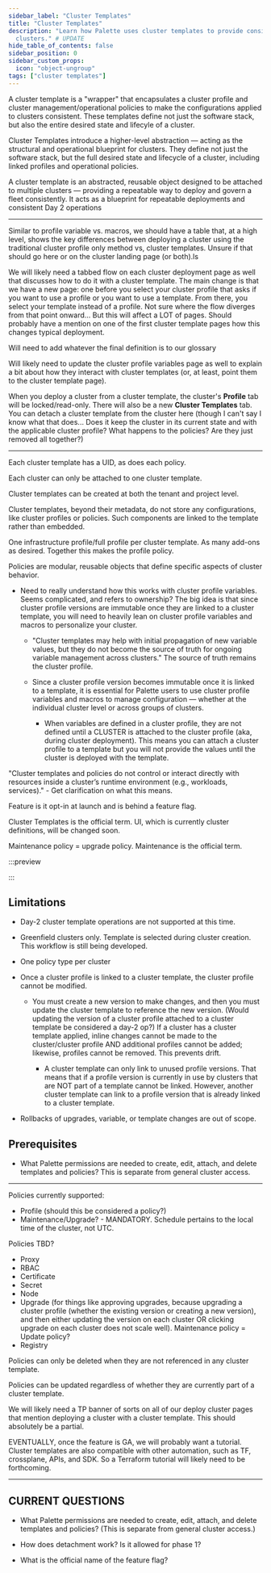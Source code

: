 ```yaml
---
sidebar_label: "Cluster Templates"
title: "Cluster Templates"
description: "Learn how Palette uses cluster templates to provide consistency and flexibility across Kubernetes
  clusters." # UPDATE
hide_table_of_contents: false
sidebar_position: 0
sidebar_custom_props:
  icon: "object-ungroup"
tags: ["cluster templates"]
---
```


A cluster template is a "wrapper" that encapsulates a cluster profile and cluster management/operational policies to
make the configurations applied to clusters consistent. These templates define not just the software stack, but also the
entire desired state and lifecyle of a cluster.

Cluster Templates introduce a higher-level abstraction — acting as the structural and operational blueprint for
clusters. They define not just the software stack, but the full desired state and lifecycle of a cluster, including
linked profiles and operational policies.

A cluster template is an abstracted, reusable object designed to be attached to multiple clusters — providing a
repeatable way to deploy and govern a fleet consistently. It acts as a blueprint for repeatable deployments and
consistent Day 2 operations

---

Similar to profile variable vs. macros, we should have a table that, at a high level, shows the key differences between
deploying a cluster using the traditional cluster profile only method vs, cluster templates. Unsure if that should go
here or on the cluster landing page (or both).ls

We will likely need a tabbed flow on each cluster deployment page as well that discusses how to do it with a cluster
template. The main change is that we have a new page: one before you select your cluster profile that asks if you want
to use a profile or you want to use a template. From there, you select your template instead of a profile. Not sure
where the flow diverges from that point onward... But this will affect a LOT of pages. Should probably have a mention on
one of the first cluster template pages how this changes typical deployment.

Will need to add whatever the final definition is to our glossary

Will likely need to update the cluster profile variables page as well to explain a bit about how they interact with
cluster templates (or, at least, point them to the cluster template page).

When you deploy a cluster from a cluster template, the cluster's **Profile** tab will be locked/read-only. There will
also be a new **Cluster Templates** tab. You can detach a cluster template from the cluster here (though I can't say I
know what that does... Does it keep the cluster in its current state and with the applicable cluster profile? What
happens to the policies? Are they just removed all together?)

---

Each cluster template has a UID, as does each policy.

Each cluster can only be attached to one cluster template.

Cluster templates can be created at both the tenant and project level.

Cluster templates, beyond their metadata, do not store any configurations, like cluster profiles or policies. Such
components are linked to the template rather than embedded.

One infrastructure profile/full profile per cluster template. As many add-ons as desired. Together this makes the
profile policy.

Policies are modular, reusable objects that define specific aspects of cluster behavior.

- Need to really understand how this works with cluster profile variables. Seems complicated, and refers to ownership?
  The big idea is that since cluster profile versions are immutable once they are linked to a cluster template, you will
  need to heavily lean on cluster profile variables and macros to personalize your cluster.

  - "Cluster templates may help with initial propagation of new variable values, but they do not become the source of
    truth for ongoing variable management across clusters." The source of truth remains the cluster profile.

  - Since a cluster profile version becomes immutable once it is linked to a template, it is essential for Palette users
    to use cluster profile variables and macros to manage configuration — whether at the individual cluster level or
    across groups of clusters.

    - When variables are defined in a cluster profile, they are not defined until a CLUSTER is attached to the cluster
      profile (aka, during cluster deployment). This means you can attach a cluster profile to a template but you will
      not provide the values until the cluster is deployed with the template.

"Cluster templates and policies do not control or interact directly with resources inside a cluster’s runtime
environment (e.g., workloads, services)." - Get clarification on what this means.

Feature is it opt-in at launch and is behind a feature flag.

Cluster Templates is the official term. UI, which is currently cluster definitions, will be changed soon.

Maintenance policy = upgrade policy. Maintenance is the official term.

:::preview

:::

## Limitations

- Day-2 cluster template operations are not supported at this time.

- Greenfield clusters only. Template is selected during cluster creation. This workflow is still being developed.

- One policy type per cluster

- Once a cluster profile is linked to a cluster template, the cluster profile cannot be modified.

  - You must create a new version to make changes, and then you must update the cluster template to reference the new
    version. (Would updating the version of a cluster profile attached to a cluster template be considered a day-2 op?)
    If a cluster has a cluster template applied, inline changes cannot be made to the cluster/cluster profile AND
    additional profiles cannot be added; likewise, profiles cannot be removed. This prevents drift.

    - A cluster template can only link to unused profile versions. That means that if a profile version is currently in
      use by clusters that are NOT part of a template cannot be linked. However, another cluster template can link to a
      profile version that is already linked to a cluster template.

- Rollbacks of upgrades, variable, or template changes are out of scope.

## Prerequisites

- What Palette permissions are needed to create, edit, attach, and delete templates and policies? This is separate from
  general cluster access.

---

Policies currently supported:

- Profile (should this be considered a policy?)
- Maintenance/Upgrade? - MANDATORY. Schedule pertains to the local time of the cluster, not UTC.

Policies TBD?

- Proxy
- RBAC
- Certificate
- Secret
- Node
- Upgrade (for things like approving upgrades, because upgrading a cluster profile (whether the existing version or
  creating a new version), and then either updating the version on each cluster OR clicking upgrade on each cluster does
  not scale well). Maintenance policy = Update policy?
- Registry

Policies can only be deleted when they are not referenced in any cluster template.

Policies can be updated regardless of whether they are currently part of a cluster template.

We will likely need a TP banner of sorts on all of our deploy cluster pages that mention deploying a cluster with a
cluster template. This should absolutely be a partial.

EVENTUALLY, once the feature is GA, we will probably want a tutorial. Cluster templates are also compatible with other
automation, such as TF, crossplane, APIs, and SDK. So a Terraform tutorial will likely need to be forthcoming.

---

## CURRENT QUESTIONS

- What Palette permissions are needed to create, edit, attach, and delete templates and policies? (This is separate from
  general cluster access.)

- How does detachment work? Is it allowed for phase 1?

- What is the official name of the feature flag?
